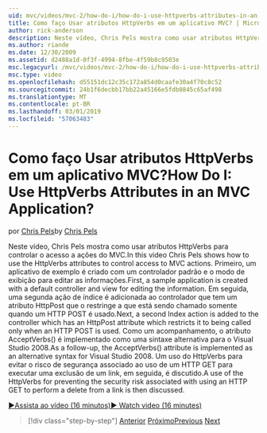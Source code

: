```yaml
---
uid: mvc/videos/mvc-2/how-do-i/how-do-i-use-httpverbs-attributes-in-an-mvc-application
title: Como faço Usar atributos HttpVerbs em um aplicativo MVC? | Microsoft Docs
author: rick-anderson
description: Neste vídeo, Chris Pels mostra como usar atributos HttpVerbs para controlar o acesso a ações do MVC. Primeiro, um aplicativo de exemplo é criado com um padrão co...
ms.author: riande
ms.date: 12/30/2009
ms.assetid: d2488a1d-0f3f-4994-8fbe-4f59b8c9503e
msc.legacyurl: /mvc/videos/mvc-2/how-do-i/how-do-i-use-httpverbs-attributes-in-an-mvc-application
msc.type: video
ms.openlocfilehash: d55151dc12c35c172a854d0caafe30a4f70c8c52
ms.sourcegitcommit: 24b1f6decbb17bb22a45166e5fdb0845c65af498
ms.translationtype: MT
ms.contentlocale: pt-BR
ms.lasthandoff: 03/01/2019
ms.locfileid: "57063483"
---
```

<a name="how-do-i-use-httpverbs-attributes-in-an-mvc-application"></a><span data-ttu-id="dd4d6-105">Como faço Usar atributos HttpVerbs em um aplicativo MVC?</span><span class="sxs-lookup"><span data-stu-id="dd4d6-105">How Do I: Use HttpVerbs Attributes in an MVC Application?</span></span>
====================
<span data-ttu-id="dd4d6-106">por [Chris Pels](https://twitter.com/chrispels)</span><span class="sxs-lookup"><span data-stu-id="dd4d6-106">by [Chris Pels](https://twitter.com/chrispels)</span></span>

<span data-ttu-id="dd4d6-107">Neste vídeo, Chris Pels mostra como usar atributos HttpVerbs para controlar o acesso a ações do MVC.</span><span class="sxs-lookup"><span data-stu-id="dd4d6-107">In this video Chris Pels shows how to use the HttpVerbs attributes to control access to MVC actions.</span></span> <span data-ttu-id="dd4d6-108">Primeiro, um aplicativo de exemplo é criado com um controlador padrão e o modo de exibição para editar as informações.</span><span class="sxs-lookup"><span data-stu-id="dd4d6-108">First, a sample application is created with a default controller and view for editing the information.</span></span> <span data-ttu-id="dd4d6-109">Em seguida, uma segunda ação de índice é adicionada ao controlador que tem um atributo HttpPost que o restringe a que está sendo chamado somente quando um HTTP POST é usado.</span><span class="sxs-lookup"><span data-stu-id="dd4d6-109">Next, a second Index action is added to the controller which has an HttpPost attribute which restricts it to being called only when an HTTP POST is used.</span></span> <span data-ttu-id="dd4d6-110">Como um acompanhamento, o atributo AcceptVerbs() é implementado como uma sintaxe alternativa para o Visual Studio 2008.</span><span class="sxs-lookup"><span data-stu-id="dd4d6-110">As a follow-up, the AcceptVerbs() attribute is implemented as an alternative syntax for Visual Studio 2008.</span></span> <span data-ttu-id="dd4d6-111">Um uso do HttpVerbs para evitar o risco de segurança associado ao uso de um HTTP GET para executar uma exclusão de um link, em seguida, é discutido.</span><span class="sxs-lookup"><span data-stu-id="dd4d6-111">A use of the HttpVerbs for preventing the security risk associated with using an HTTP GET to perform a delete from a link is then discussed.</span></span>

[<span data-ttu-id="dd4d6-112">&#9654;Assista ao vídeo (16 minutos)</span><span class="sxs-lookup"><span data-stu-id="dd4d6-112">&#9654; Watch video (16 minutes)</span></span>](https://channel9.msdn.com/Blogs/ASP-NET-Site-Videos/how-do-i-use-httpverbs-attributes-in-an-mvc-application)

> [!div class="step-by-step"]
> <span data-ttu-id="dd4d6-113">[Anterior](how-do-i-work-with-model-binders-in-an-mvc-application.md)
> [Próximo](mvc2-html-encoding.md)</span><span class="sxs-lookup"><span data-stu-id="dd4d6-113">[Previous](how-do-i-work-with-model-binders-in-an-mvc-application.md)
[Next](mvc2-html-encoding.md)</span></span>
